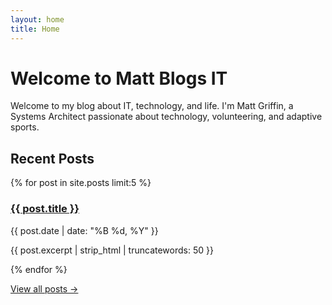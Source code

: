 ```yaml
---
layout: home
title: Home
---
```


# Welcome to Matt Blogs IT

Welcome to my blog about IT, technology, and life. I'm Matt Griffin, a Systems Architect passionate about technology, volunteering, and adaptive sports.

## Recent Posts

<div class="post-list">
  {% for post in site.posts limit:5 %}
    <article class="post-preview">
      <h3><a href="{{ post.url | relative_url }}">{{ post.title }}</a></h3>
      <time>{{ post.date | date: "%B %d, %Y" }}</time>
      <p>{{ post.excerpt | strip_html | truncatewords: 50 }}</p>
    </article>
  {% endfor %}
</div>

[View all posts →](/archive/)